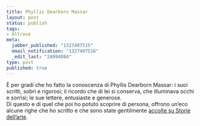 ```yaml
--- 
title: Phyllis Dearborn Massar
layout: post
status: publish
tags: 
- Altrove
meta: 
  jabber_published: "1327407515"
  email_notification: "1327407516"
  _edit_last: "24994084"
type: post
published: true
---
```

<p>È per gradi che ho fatto la conoscenza di Phyllis Dearborn Massar: i suoi scritti, sobri e rigorosi; il ricordo che di lei si conserva, che illuminava occhi e sorrisi; le sue lettere, entusiaste e generose.<br>
Di questo e di quel che poi ho potuto scoprire di persona, offrono un&#8217;eco alcune righe che ho scritto e che sono state gentilmente <a href="//storiedellarte.com/2012/01/in-ricordo-di-phyllis-dearborn-massar.html" title="In ricordo di Phyllis Dearborn Massar, su Storie dell'arte">accolte su Storie dell&#8217;arte</a>.</p>